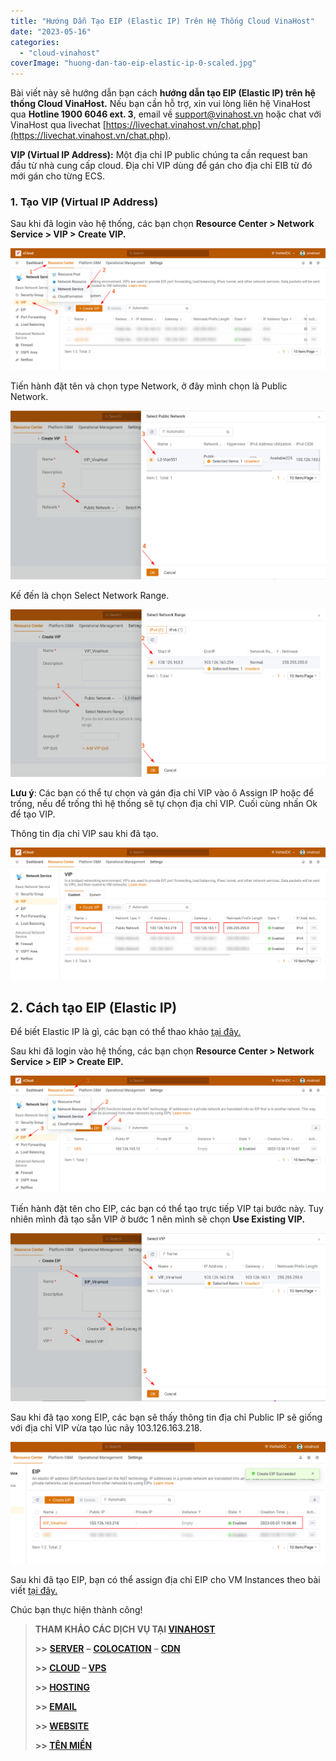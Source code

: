 ```yaml
---
title: "Hướng Dẫn Tạo EIP (Elastic IP) Trên Hệ Thống Cloud VinaHost"
date: "2023-05-16"
categories: 
  - "cloud-vinahost"
coverImage: "huong-dan-tao-eip-elastic-ip-0-scaled.jpg"
---
```


Bài viết này sẽ hướng dẫn bạn cách **hướng dẫn tạo EIP (Elastic IP) trên hệ thống Cloud VinaHost.** Nếu bạn cần hỗ trợ, xin vui lòng liên hệ VinaHost qua **Hotline 1900 6046 ext. 3**, email về [support@vinahost.vn](mailto:support@vinahost.vn) hoặc chat với VinaHost qua livechat [https://livechat.vinahost.vn/chat.php](https://livechat.vinahost.vn/chat.php).

**VIP (Virtual IP Address):** Một địa chỉ IP public chúng ta cần request ban đầu từ nhà cung cấp cloud. Địa chỉ VIP dùng để gán cho địa chỉ EIB từ đó mới gán cho từng ECS.

### **1\. Tạo VIP (Virtual IP Address)**

Sau khi đã login vào hệ thống, các bạn chọn **Resource Center > Network Service > VIP > Create VIP.**

![](images/huong-dan-tao-eip-elastic-ip-1.png)

Tiến hành đặt tên và chọn type Network, ở đây mình chọn là Public Network.

![](images/huong-dan-tao-eip-elastic-ip-2.png)

Kế đến là chọn Select Network Range.

![](images/huong-dan-tao-eip-elastic-ip-3-1.png)

**Lưu ý**: Các bạn có thể tự chọn và gán địa chỉ VIP vào ô Assign IP hoặc để trống, nếu để trống thì hệ thống sẽ tự chọn địa chỉ VIP. Cuối cùng nhấn Ok để tạo VIP.

Thông tin địa chỉ VIP sau khi đã tạo.

![](images/huong-dan-tao-eip-elastic-ip-4.png)

## **2\. Cách tạo EIP (Elastic IP)**

Để biết Elastic IP là gì, các bạn có thể thao khảo [tại đây.](https://vinahost.vn/elastic-ip-address/#:~:text=Elastic%20IP%20Address%20(EIP)%20l%C3%A0,li%C3%AAn%20k%E1%BA%BFt%20th%C3%B4ng%20qua%20NAT.)

Sau khi đã login vào hệ thống, các bạn chọn **Resource Center > Network Service > EIP > Create EIP.**

![](images/huong-dan-tao-eip-elastic-ip-5.png)

Tiến hành đặt tên cho EIP, các bạn có thể tạo trực tiếp VIP tại bước này. Tuy nhiên mình đã tạo sẵn VIP ở bước 1 nên mình sẽ chọn **Use Existing VIP.**

![](images/huong-dan-tao-eip-elastic-ip-6.png)

Sau khi đã tạo xong EIP, các bạn sẽ thấy thông tin địa chỉ Public IP sẽ giống với địa chỉ VIP vừa tạo lúc nãy 103.126.163.218.

![EIP](images/huong-dan-tao-eip-elastic-ip-7.png)

Sau khi đã tạo EIP, bạn có thể assign địa chỉ EIP cho VM Instances theo bài viết [tại đây.](https://kb.vinahost.vn/them-eip-cho-vm-instance-tren-cloud-vinahost/)

Chúc bạn thực hiện thành công!

> **THAM KHẢO CÁC DỊCH VỤ TẠI [VINAHOST](https://kb.vinahost.vn/)**
> 
> **\>>** [**SERVER**](https://vinahost.vn/thue-may-chu-rieng/) **–** [**COLOCATION**](https://vinahost.vn/colocation.html) – [**CDN**](https://vinahost.vn/dich-vu-cdn-chuyen-nghiep)
> 
> **\>> [CLOUD](https://vinahost.vn/cloud-server-gia-re/) – [VPS](https://vinahost.vn/vps-ssd-chuyen-nghiep/)**
> 
> **\>> [HOSTING](https://vinahost.vn/wordpress-hosting)**
> 
> **\>> [EMAIL](https://vinahost.vn/email-hosting)**
> 
> **\>> [WEBSITE](http://vinawebsite.vn/)**
> 
> **\>> [TÊN MIỀN](https://vinahost.vn/ten-mien-gia-re/)**
